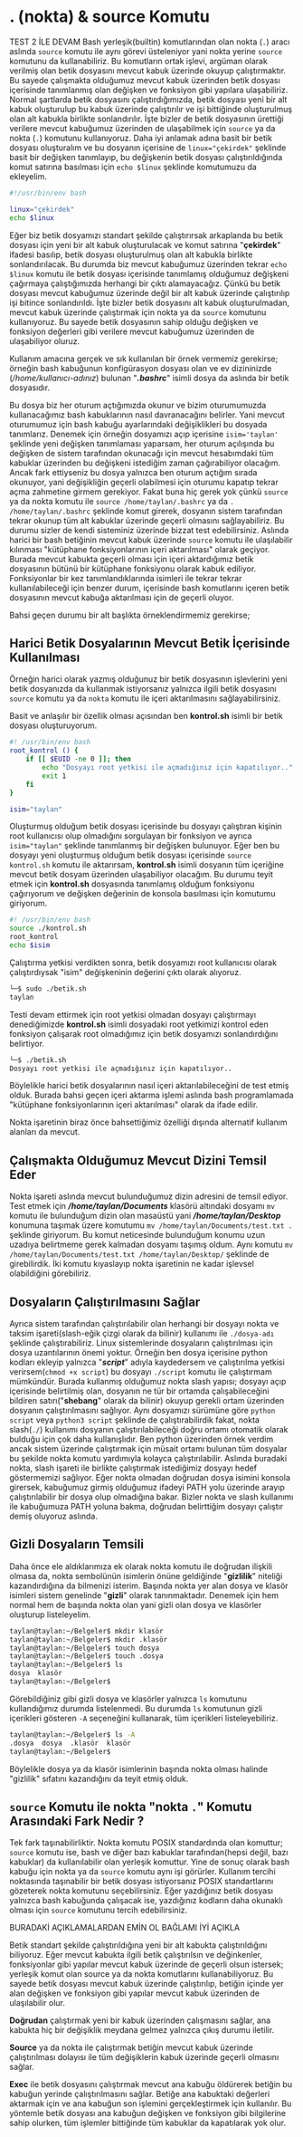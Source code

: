 # . (nokta) & source Komutu

TEST 2 İLE DEVAM
Bash yerleşik(builtin) komutlarından olan nokta (`.`) aracı aslında `source` komutu ile aynı görevi üsteleniyor yani nokta yerine `source` komutunu da kullanabiliriz. Bu komutların ortak işlevi, argüman olarak verilmiş olan betik dosyasını mevcut kabuk üzerinde okuyup çalıştırmaktır. Bu sayede çalışmakta olduğumuz mevcut kabuk üzerinden betik dosyası içerisinde tanımlanmış olan değişken ve fonksiyon gibi yapılara ulaşabiliriz. Normal şartlarda betik dosyasını çalıştırdığımızda, betik dosyası yeni bir alt kabuk oluşturulup bu kabuk üzerinde çalıştırılır ve işi bittiğinde oluşturulmuş olan alt kabukla birlikte sonlandırılır.  İşte bizler de betik dosyasının ürettiği verilere mevcut kabuğumuz üzerinden de ulaşabilmek için `source` ya da nokta (`.`) komutunu kullanıyoruz. Daha iyi anlamak adına basit bir betik dosyası oluşturalım ve bu dosyanın içerisine de `linux="çekirdek"` şeklinde basit bir değişken tanımlayıp, bu değişkenin betik dosyası çalıştırıldığında komut satırına basılması için `echo $linux` şeklinde komutumuzu da ekleyelim.

```bash
#!/usr/bin/env bash

linux="çekirdek"
echo $linux
```

Eğer biz betik dosyamızı standart şekilde çalıştırırsak arkaplanda bu betik dosyası için yeni bir alt kabuk oluşturulacak ve komut satırına "**çekirdek**" ifadesi basılıp, betik dosyası oluşturulmuş olan alt kabukla birlikte sonlandırılacak. Bu durumda biz mevcut kabuğumuz üzerinden tekrar `echo $linux` komutu ile betik dosyası içerisinde tanımlamış olduğumuz değişkeni çağırmaya çalıştığımızda herhangi bir çıktı alamayacağız. Çünkü bu betik dosyası mevcut kabuğumuz üzerinde değil bir alt kabuk üzerinde çalıştırılıp işi bitince sonlandırıldı. İşte bizler betik dosyasını alt kabuk oluşturulmadan, mevcut kabuk üzerinde çalıştırmak için nokta ya da `source` komutunu kullanıyoruz. Bu sayede betik dosyasının sahip olduğu değişken ve fonksiyon değerleri gibi verilere mevcut kabuğumuz üzerinden de ulaşabiliyor oluruz. 

Kullanım amacına gerçek ve sık kullanılan bir örnek vermemiz gerekirse; örneğin bash kabuğunun konfigürasyon dosyası olan ve ev dizininizde (*/home/kullanıcı-adınız*) bulunan "***.bashrc***" isimli dosya da aslında bir betik dosyasıdır. 

Bu dosya biz her oturum açtığımızda okunur ve bizim oturumumuzda kullanacağımız bash kabuklarının nasıl davranacağını belirler. Yani mevcut oturumumuz için bash kabuğu ayarlarındaki değişiklikleri bu dosyada tanımlarız. Denemek için örneğin dosyamızı açıp içerisine `isim='taylan'` şeklinde yeni değişken tanımlaması yaparsam, her oturum açılışında bu değişken de sistem tarafından okunacağı için mevcut hesabımdaki tüm kabuklar üzerinden bu değişkeni istediğim zaman çağırabiliyor olacağım. Ancak fark ettiyseniz bu dosya yalnızca ben oturum açtığım sırada okunuyor, yani değişikliğin geçerli olabilmesi için oturumu kapatıp tekrar açma zahmetine girmem gerekiyor. Fakat buna hiç gerek yok çünkü `source` ya da nokta komutu ile `source /home/taylan/.bashrc` ya da `. /home/taylan/.bashrc` şeklinde komut girerek, dosyanın sistem tarafından tekrar okunup tüm alt kabuklar üzerinde geçerli olmasını sağlayabiliriz. Bu durumu sizler de kendi sisteminiz üzerinde bizzat test edebilirsiniz. Aslında harici bir bash betiğinin mevcut kabuk üzerinde `source` komutu ile ulaşılabilir kılınması "kütüphane fonksiyonlarının içeri aktarılması" olarak geçiyor. Burada mevcut kabukta geçerli olması için içeri aktardığımız betik dosyasının bütünü bir kütüphane fonksiyonu olarak kabuk ediliyor. Fonksiyonlar bir kez tanımlandıklarında isimleri ile tekrar tekrar kullanılabileceği için benzer durum, içerisinde bash komutlarını içeren betik dosyasının mevcut kabuğa aktarılması için de geçerli oluyor. 

Bahsi geçen durumu bir alt başlıkta örneklendirmemiz gerekirse;

## Harici Betik Dosyalarının Mevcut Betik İçerisinde Kullanılması

Örneğin harici olarak yazmış olduğunuz bir betik dosyasının işlevlerini yeni betik dosyanızda da kullanmak istiyorsanız yalnızca ilgili betik dosyasını `source` komutu ya da `nokta` komutu ile içeri aktarılmasını sağlayabilirsiniz.

Basit ve anlaşılır bir özellik olması açısından ben **kontrol.sh** isimli bir betik dosyası oluşturuyorum. 

```bash
#! /usr/bin/env bash
root_kontrol () {
	if [[ $EUID -ne 0 ]]; then
		echo "Dosyayı root yetkisi ile açmadığınız için kapatılıyor.."
		exit 1
	fi
}

isim="taylan"
```

Oluşturmuş olduğum betik dosyası içerisinde bu dosyayı çalıştıran kişinin root kullanıcısı olup olmadığını sorgulayan bir fonksiyon ve ayrıca `isim="taylan"` şeklinde tanımlanmış bir değişken bulunuyor. Eğer ben bu dosyayı yeni oluşturmuş olduğum betik dosyası içerisinde `source kontrol.sh` komutu ile aktarırsam, **kontrol.sh** isimli dosyanın tüm içeriğine mevcut betik dosyam üzerinden ulaşabiliyor olacağım. Bu durumu teyit etmek için **kontrol.sh** dosyasında tanımlamış olduğum fonksiyonu çağırıyorum ve değişken değerinin de konsola basılması için komutumu giriyorum.

```bash
#! /usr/bin/env bash
source ./kontrol.sh
root_kontrol
echo $isim
```

Çalıştırma yetkisi verdikten sonra, betik dosyamızı root kullanıcısı olarak çalıştırdıysak "isim" değişkeninin değerini çıktı olarak alıyoruz. 

```bash
└─$ sudo ./betik.sh
taylan
```

Testi devam ettirmek için root yetkisi olmadan dosyayı çalıştırmayı denediğimizde **kontrol.sh** isimli dosyadaki root yetkimizi kontrol eden fonksiyon çalışarak root olmadığımız için betik dosyamızı sonlandırdığını belirtiyor. 

```bash
└─$ ./betik.sh
Dosyayı root yetkisi ile açmadığınız için kapatılıyor..
```

Böylelikle harici betik dosyalarının nasıl içeri aktarılabileceğini de test etmiş olduk. Burada bahsi geçen içeri aktarma işlemi aslında bash programlamada "kütüphane fonksiyonlarının içeri aktarılması" olarak da ifade edilir.

Nokta işaretinin biraz önce bahsettiğimiz özelliği dışında alternatif kullanım alanları da mevcut. 

## Çalışmakta Olduğumuz Mevcut Dizini Temsil Eder

Nokta işareti aslında mevcut bulunduğumuz dizin adresini de temsil ediyor. Test etmek için ***/home/taylan/Documents*** klasörü altındaki dosyamı `mv` komutu ile bulunduğum dizin olan masaüstü yani ***/home/taylan/Desktop*** konumuna taşımak üzere komutumu `mv /home/taylan/Documents/test.txt .` şeklinde giriyorum. Bu komut neticesinde bulunduğum konumu uzun uzadıya belirtmeme gerek kalmadan dosyamı taşımış oldum. Aynı komutu `mv /home/taylan/Documents/test.txt /home/taylan/Desktop/` şeklinde de girebilirdik. İki komutu kıyaslayıp nokta işaretinin ne kadar işlevsel olabildiğini görebiliriz. 

## Dosyaların Çalıştırılmasını Sağlar

Ayrıca sistem tarafından çalıştırılabilir olan herhangi bir dosyayı nokta ve taksim işareti(slash-eğik çizgi olarak da bilinir) kullanımı ile `./dosya-adı` şeklinde çalıştırabiliriz. Linux sistemlerinde dosyaların çalıştırılması için dosya uzantılarının önemi yoktur. Örneğin ben dosya içerisine python kodları ekleyip yalnızca "***script***" adıyla kaydedersem ve çalıştırılma yetkisi verirsem(`chmod +x script`) bu dosyayı `./script` komutu ile çalıştırmam mümkündür. Burada kullanmış olduğumuz nokta slash yapısı; dosyayı açıp içerisinde belirtilmiş olan, dosyanın ne tür bir ortamda çalışabileceğini bildiren satırı("**shebang**" olarak da bilinir) okuyup gerekli ortam üzerinden dosyanın çalıştırılmasını sağlıyor. Aynı dosyamızı sürümüne göre `python script` veya `python3 script` şeklinde de çalıştırabilirdik fakat, nokta slash(`./`) kullanımı dosyanın çalıştırılabileceği doğru ortamı otomatik olarak bulduğu için çok daha kullanışlıdır. Ben python üzerinden örnek verdim ancak sistem üzerinde çalıştırmak için müsait ortamı bulunan tüm dosyalar bu şekilde nokta komutu yardımıyla kolayca çalıştırılabilir. Aslında buradaki nokta, slash işareti ile birlikte çalıştırmak istediğimiz dosyayı hedef göstermemizi sağlıyor. Eğer nokta olmadan doğrudan dosya isimini konsola girersek, kabuğumuz girmiş olduğumuz ifadeyi PATH yolu üzerinde arayıp çalıştırılabilir bir dosya olup olmadığına bakar. Bizler nokta ve slash kullanımı ile kabuğumuza PATH yoluna bakma, doğrudan belirttiğim dosyayı çalıştır demiş oluyoruz aslında.

## Gizli Dosyaların Temsili

Daha önce ele aldıklarımıza ek olarak nokta komutu ile doğrudan ilişkili olmasa da, nokta sembolünün isimlerin önüne geldiğinde "**gizlilik**" niteliği kazandırdığına da bilmenizi isterim. Başında nokta yer alan dosya ve klasör isimleri sistem genelinde "**gizli**" olarak tanınmaktadır. Denemek için hem normal hem de başında nokta olan yani gizli olan dosya ve klasörler oluşturup listeleyelim.

```bash
taylan@taylan:~/Belgeler$ mkdir klasör
taylan@taylan:~/Belgeler$ mkdir .klasör
taylan@taylan:~/Belgeler$ touch dosya
taylan@taylan:~/Belgeler$ touch .dosya
taylan@taylan:~/Belgeler$ ls
dosya  klasör
taylan@taylan:~/Belgeler$ 
```

Görebildiğiniz gibi gizli dosya ve klasörler yalnızca `ls` komutunu kullandığımız durumda listelenmedi. Bu durumda `ls` komutunun gizli içerikleri gösteren `-A` seçeneğini kullanarak, tüm içerikleri listeleyebiliriz.

```bash
taylan@taylan:~/Belgeler$ ls -A
.dosya  dosya  .klasör  klasör
taylan@taylan:~/Belgeler$
```

Böylelikle dosya ya da klasör isimlerinin başında nokta olması halinde "gizlilik" sıfatını kazandığını da teyit etmiş olduk.

## `source` Komutu ile nokta "nokta `.`" Komutu Arasındaki Fark Nedir ?

Tek fark taşınabilirliktir. Nokta komutu POSIX standardında olan komuttur; `source` komutu ise, bash ve diğer bazı kabuklar tarafından(hepsi değil, bazı kabuklar) da kullanılabilir olan yerleşik komuttur. Yine de sonuç olarak bash kabuğu için nokta ya da `source` komutu aynı işi görürler. Kullanım tercihi noktasında taşınabilir bir betik dosyası istiyorsanız POSIX standartlarını gözeterek nokta komutunu seçebilirsiniz. Eğer yazdığınız betik dosyası yalnızca bash kabuğunda çalışacak ise, yazdığınız kodların daha okunaklı olması için `source` komutunu tercih edebilirsiniz.

BURADAKİ AÇIKLAMALARDAN EMİN OL BAĞLAMI İYİ AÇIKLA

Betik standart şekilde çalıştırıldığına yeni bir alt kabukta çalıştırıldığını biliyoruz. Eğer mevcut kabukta ilgili betik çalıştırılsın ve değinkenler, fonksiyonlar gibi yapılar mevcut kabuk üzerinde de geçerli olsun istersek; yerleşik komut olan source ya da nokta komutlarını kullanabiliyoruz. Bu sayede betik dosyası mevcut kabuk üzerinde çalıştırılıp, betiğin içinde yer alan değişken ve fonksiyon gibi yapılar mevcut kabuk üzerinden de ulaşılabilir olur.

**Doğrudan** çalıştırmak yeni bir kabuk üzerinden çalışmasını sağlar, ana kabukta hiç bir değişiklik meydana gelmez yalnızca çıkış durumu iletilir.

**Source** ya da nokta ile çalıştırmak betiğin mevcut kabuk üzerinde çalıştırılması dolayısı ile tüm değişiklerin kabuk üzerinde geçerli olmasını sağlar.

**Exec** ile betik dosyasını çalıştırmak mevcut ana kabuğu öldürerek betiğin bu kabuğun yerinde çalıştırılmasını sağlar. Betiğe ana kabuktaki değerleri aktarmak için ve ana kabuğun son işlemini gerçekleştirmek için kullanılır. Bu yöntemle betik dosyası ana kabuğun değişken ve fonksiyon gibi bilgilerine sahip olurken, tüm işlemler bittiğinde tüm kabuklar da kapatılarak yok olur.
